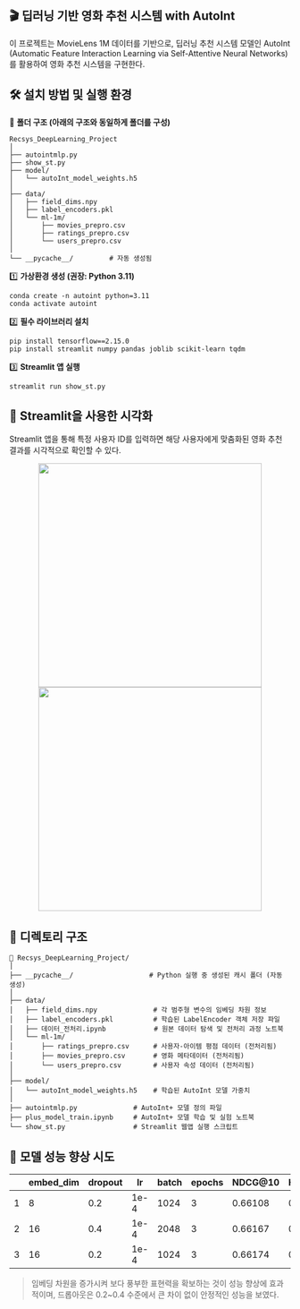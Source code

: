 ## 🎬 딥러닝 기반 영화 추천 시스템 with AutoInt 
이 프로젝트는 MovieLens 1M 데이터를 기반으로, 딥러닝 추천 시스템 모델인 AutoInt (Automatic Feature Interaction Learning via Self-Attentive Neural Networks) 를 활용하여 영화 추천 시스템을 구현한다.

## 🛠️ 설치 방법 및 실행 환경

📂 **폴더 구조 (아래의 구조와 동일하게 폴더를 구성)**

```
Recsys_DeepLearning_Project
│
├── autointmlp.py
├── show_st.py
├── model/
│   └── autoInt_model_weights.h5
│
├── data/
│   ├── field_dims.npy
│   ├── label_encoders.pkl
│   └── ml-1m/
│       ├── movies_prepro.csv
│       ├── ratings_prepro.csv
│       └── users_prepro.csv
│
└── __pycache__/         # 자동 생성됨

```

1️⃣ **가상환경 생성 (권장: Python 3.11)**
```
conda create -n autoint python=3.11
conda activate autoint
```

2️⃣ **필수 라이브러리 설치**
```
pip install tensorflow==2.15.0
pip install streamlit numpy pandas joblib scikit-learn tqdm
```

3️⃣ **Streamlit 앱 실행**
```
streamlit run show_st.py
```

## 🤖 Streamlit을 사용한 시각화
Streamlit 앱을 통해 특정 사용자 ID를 입력하면 해당 사용자에게 맞춤화된 영화 추천 결과를 시각적으로 확인할 수 있다.

<p align="center">
  <img src="https://github.com/user-attachments/assets/07151cd4-9e86-42ad-ab37-fa3872e971f1" width="400"/>
  <br/>
  <img src="https://github.com/user-attachments/assets/dd72b1e8-98b2-4233-b5ee-514e64e62d5c" width="400"/>
</p>

## 📂 디렉토리 구조 

```
📂 Recsys_DeepLearning_Project/
│
├── __pycache__/                   # Python 실행 중 생성된 캐시 폴더 (자동 생성)
│
├── data/
│   ├── field_dims.npy              # 각 범주형 변수의 임베딩 차원 정보
│   ├── label_encoders.pkl          # 학습된 LabelEncoder 객체 저장 파일
│   ├── 데이터_전처리.ipynb            # 원본 데이터 탐색 및 전처리 과정 노트북
│   └── ml-1m/
│       ├── ratings_prepro.csv      # 사용자-아이템 평점 데이터 (전처리됨)
│       ├── movies_prepro.csv       # 영화 메타데이터 (전처리됨)
│       └── users_prepro.csv        # 사용자 속성 데이터 (전처리됨)
│
├── model/
│   └── autoInt_model_weights.h5    # 학습된 AutoInt 모델 가중치
│
├── autointmlp.py              # AutoInt+ 모델 정의 파일
├── plus_model_train.ipynb     # AutoInt+ 모델 학습 및 실험 노트북
└── show_st.py                 # Streamlit 웹앱 실행 스크립트

```

## 👊 모델 성능 향상 시도
|| embed\_dim | dropout | lr   | batch | epochs | NDCG@10   | HitRate@10 |
| ---------- | ---------- | ------- | ---- | ----- | ------ | ------ | ------- |
| 1          | 8          | 0.2     | 1e-4 | 1024  | 3      | 0.66108 | 0.62841  |
| 2          | 16         | 0.4     | 1e-4 | 2048  | 3      | 0.66167 | 0.62972  |
| 3          | 16         | 0.2     | 1e-4 | 1024  | 3      | 0.66174 | 0.62976 |
> 임베딩 차원을 증가시켜 보다 풍부한 표현력을 확보하는 것이 성능 향상에 효과적이며, 드롭아웃은 0.2~0.4 수준에서 큰 차이 없이 안정적인 성능을 보였다.
